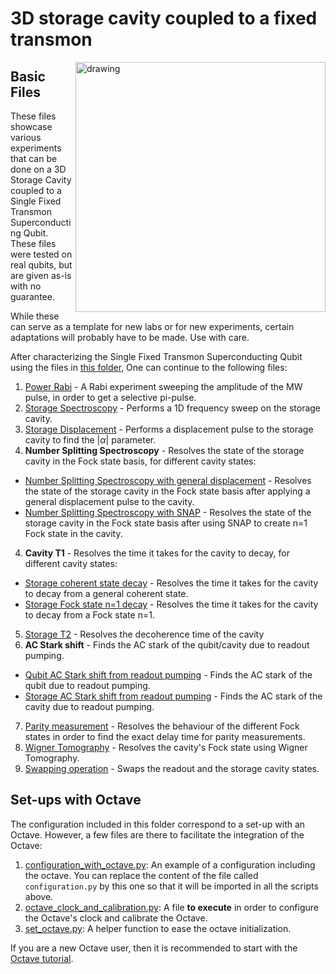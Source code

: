 # 3D storage cavity coupled to a fixed transmon

<img align="right" src="Single Fixed Frequency Transmon Setup.PNG" alt="drawing" width="400"/>

## Basic Files
These files showcase various experiments that can be done on a 3D Storage Cavity coupled to a Single Fixed Transmon Superconducting Qubit.
These files were tested on real qubits, but are given as-is with no guarantee.

While these can serve as a template for new labs or for new experiments, certain adaptations will probably have to be made.
Use with care.

After characterizing the Single Fixed Transmon Superconducting Qubit using the files in [this folder](./Single-Fixed-Transmon), 
One can continue to the following files:

1. [Power Rabi](./00_power_rabi.py) - A Rabi experiment sweeping the amplitude of the MW pulse, in order to get a selective pi-pulse. 
1. [Storage Spectroscopy](./01_storage_spectroscopy.py) - Performs a 1D frequency sweep on the storage cavity.
2. [Storage Displacement](./02_storage_displacement.py) - Performs a displacement pulse to the storage cavity to find the $|\alpha|$ parameter.
3. **Number Splitting Spectroscopy** - Resolves the state of the storage cavity in the Fock state basis, for different cavity states:
  * [Number Splitting Spectroscopy with general displacement](./03a_number_splitting_spectroscopy_w_displacement) - Resolves the state of the storage cavity in the Fock state basis after applying a general displacement pulse to the cavity.
  * [Number Splitting Spectroscopy with SNAP](./03b_number_splitting_spectroscopy_w_sNAP.py) - Resolves the state of the storage cavity in the Fock state basis after using SNAP to create n=1 Fock state in the cavity.
4. **Cavity T1** - Resolves the time it takes for the cavity to decay, for different cavity states:
  * [Storage coherent state decay](./04a_storage_coherent_state_decay.py) - Resolves the time it takes for the cavity to decay from a general coherent state.
  * [Storage Fock state n=1 decay](./04b_storage_Fock_state_number_1_decay.py) - Resolves the time it takes for the cavity to decay from a Fock state n=1.
5. [Storage T2](./06_storage_T2.py) - Resolves the decoherence time of the cavity
6. **AC Stark shift** - Finds the AC stark of the qubit/cavity due to readout pumping.
  * [Qubit AC Stark shift from readout pumping](./06a_qubit_AC_Stark_shift_from_readout_pumping.py) - Finds the AC stark of the qubit due to readout pumping.
  * [Storage AC Stark shift from readout pumping](./06b_storage_AC_Stark_shift_from_readout_pumping.py) -  Finds the AC stark of the cavity due to readout pumping.
7. [Parity measurement](./08_parity_measurement.py) - Resolves the behaviour of the different Fock states in order to find the exact delay time for parity measurements. 
8. [Wigner Tomography](./09_Wigner_tomography.py) - Resolves the cavity's Fock state using Wigner Tomography.
9. [Swapping operation](./10_Swapping_operation.py) - Swaps the readout and the storage cavity states. 



## Set-ups with Octave

The configuration included in this folder correspond to a set-up with an Octave. 
However, a few files are there to facilitate the integration of the Octave:
1. [configuration_with_octave.py](./3D-Storage-Cavity/configuration_with_octave.py): An example of a configuration including the octave. You can replace the content of the file called `configuration.py` by this one so that it will be imported in all the scripts above.
2. [octave_clock_and_calibration.py](./3D-Storage-Cavity/octave_clock_and_calibration.py): A file __to execute__ in order to configure the Octave's clock and calibrate the Octave.
3. [set_octave.py](./3D-Storage-Cavity/set_octave.py): A helper function to ease the octave initialization.

If you are a new Octave user, then it is recommended to start with the [Octave tutorial](https://github.com/qua-platform/qua-libs/blob/main/Tutorials/intro-to-octave/README.md).
